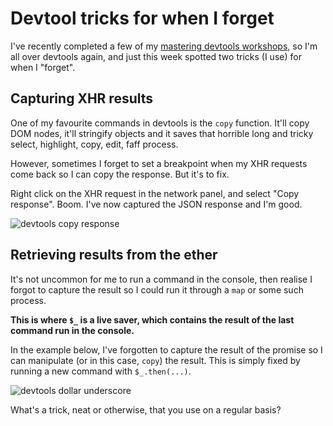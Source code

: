 # Devtool tricks for when I forget

I've recently completed a few of my [mastering devtools workshops](http://leftlogic.com/training/debug), so I'm all over devtools again, and just this week spotted two tricks (I use) for when I "forget".

<!--more-->

## Capturing XHR results

One of my favourite commands in devtools is the `copy` function. It'll copy DOM nodes, it'll stringify objects and it saves that horrible long and tricky select, highlight, copy, edit, faff process.

However, sometimes I forget to set a breakpoint when my XHR requests come back so I can copy the response. But it's to fix.

Right click on the XHR request in the network panel, and select "Copy response". Boom. I've now captured the JSON response and I'm good.

![devtools copy response](/images/devtools-copy-response.jpg)

## Retrieving results from the ether

It's not uncommon for me to run a command in the console, then realise I forgot to capture the result so I could run it through a `map` or some such process.

**This is where `$_` is a live saver, which contains the result of the last command run in the console.**

In the example below, I've forgotten to capture the result of the promise so I can manipulate (or in this case, `copy`) the result. This is simply fixed by running a new command with `$_.then(...)`.

![devtools dollar underscore](/images/devtools-dollar-underscore.png)

What's a trick, neat or otherwise, that you use on a regular basis?